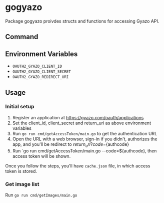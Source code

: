 # gogyazo
Package gogyazo proivdes structs and functions for accessing Gyazo API.

## Command

## Environment Variables

- `OAUTH2_GYAZO_CLIENT_ID`
- `OAUTH2_GYAZO_CLIENT_SECRET`
- `OAUTH2_GYAZO_REDIRECT_URI`

## Usage

### Initial setup

1. Register an application at https://gyazo.com/oauth/applications
2. Set the client_id, client_secret and return_uri as above environment variables
3. Run `go run cmd/getAccessToken/main.go` to get the authentication URL
4. Open the URL with a web browser, sign-in if you didn't, authorizes the app, and you'll be redirect to ${return_uri}?code=${authcode}
5. Run `go run cmd/getAccessToken/main.go --code=${authcode}, then access token will be shown.

Once you follow the steps, you'll have `cache.json` file, in which access token is stored.

### Get image list

Run `go run cmd/getImages/main.go`



